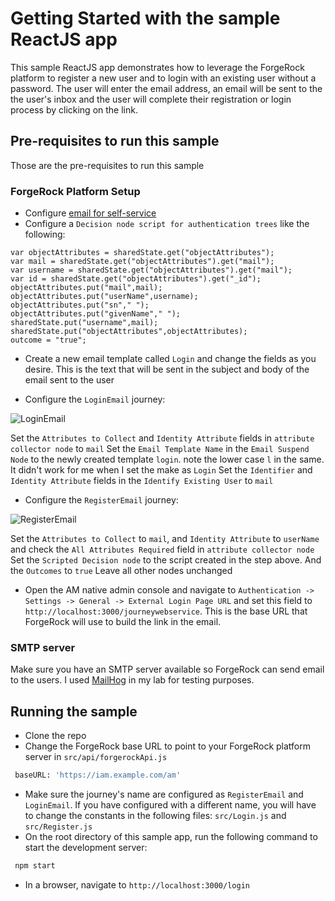 # Getting Started with the sample ReactJS app

This sample ReactJS app demonstrates how to leverage the ForgeRock platform to register a new user and to login with an existing user without a password. The user will enter the email address, an email will be sent to the the user's inbox and the user will complete their registration or login process by clicking on the link.

## Pre-requisites to run this sample

Those are the pre-requisites to run this sample

### ForgeRock Platform Setup

- Configure [email for self-service]
- Configure a `Decision node script for authentication trees` like the following:
```
var objectAttributes = sharedState.get("objectAttributes");
var mail = sharedState.get("objectAttributes").get("mail");
var username = sharedState.get("objectAttributes").get("mail");
var id = sharedState.get("objectAttributes").get("_id");
objectAttributes.put("mail",mail);
objectAttributes.put("userName",username);
objectAttributes.put("sn"," ");
objectAttributes.put("givenName"," ");
sharedState.put("username",mail);
sharedState.put("objectAttributes",objectAttributes);
outcome = "true";
``` 
- Create a new email template called `Login` and change the fields as you desire. This is the text that will be sent in the subject and body of the email sent to the user

- Configure the `LoginEmail` journey:

![LoginEmail](https://github.com/dennisandraderj/markdown-here/raw/master/src/common/images/LoginEmail.png "LoginEmail")

Set the `Attributes to Collect` and `Identity Attribute` fields in `attribute collector node` to `mail`
Set the `Email Template Name` in the `Email Suspend Node` to the newly created template `login`. note the lower case `l` in the same. It didn't work for me when I set the make as `Login`
Set the `Identifier` and `Identity Attribute` fields in the `Identify Existing User` to `mail`

- Configure the `RegisterEmail` journey:

![RegisterEmail](https://github.com/dennisandraderj/markdown-here/raw/master/src/common/images/RegisterEmail.png "RegisterEmail")

Set the `Attributes to Collect` to `mail`, and `Identity Attribute` to `userName` and check the `All Attributes Required` field in `attribute collector node`
Set the `Scripted Decision node` to the script created in the step above. And the `Outcomes` to `true`
Leave all other nodes unchanged

- Open the AM native admin console and navigate to `Authentication -> Settings -> General -> External Login Page URL` and set this field to `http://localhost:3000/journeywebservice`. This is the base URL that ForgeRock will use to build the link in the email.

### SMTP server

Make sure you have an SMTP server available so ForgeRock can send email to the users. I used [MailHog] in my lab for testing purposes.

## Running the sample

- Clone the repo
- Change the ForgeRock base URL to point to your ForgeRock platform server in `src/api/forgerockApi.js`
```sh
 baseURL: 'https://iam.example.com/am'
```
- Make sure the journey's name are configured as `RegisterEmail` and `LoginEmail`. If you have configured with a different name, you will have to change the constants in the following files: `src/Login.js` and `src/Register.js`
- On the root directory of this sample app, run the following command to start the development server:
```sh
 npm start
```
- In a browser, navigate to `http://localhost:3000/login`

[email for self-service]: <https://backstage.forgerock.com/docs/platform/7.2/platform-self-service/platform-configuration.html#email>
[MailHog]: <https://github.com/mailhog/MailHog>